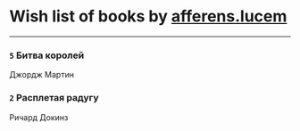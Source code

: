 # Wish list of books by [afferens.lucem](http://vk.com/id196071655)
---

### `5` Битва королей
Джордж Мартин

### `2` Расплетая радугу
Ричард Докинз

